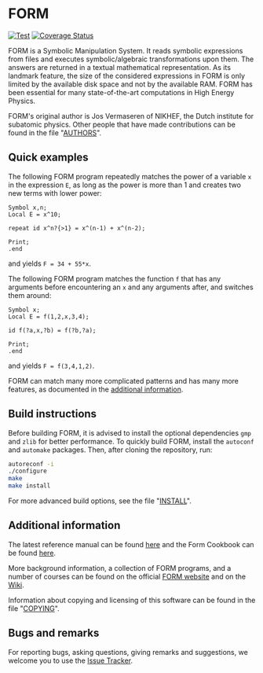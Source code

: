 FORM
====

[![Test](https://github.com/vermaseren/form/actions/workflows/test.yml/badge.svg?branch=master)](https://github.com/vermaseren/form/actions/workflows/test.yml)
[![Coverage Status](https://coveralls.io/repos/github/vermaseren/form/badge.svg?branch=master)](https://coveralls.io/github/vermaseren/form?branch=master)

FORM is a Symbolic Manipulation System. It reads symbolic expressions from files and executes symbolic/algebraic transformations upon them. The answers are returned in a textual mathematical representation. As its landmark feature, the size of the considered expressions in FORM is only limited by the available disk space and not by the available RAM. FORM has been essential for many state-of-the-art computations in High Energy Physics.

FORM's original author is Jos Vermaseren of NIKHEF, the Dutch institute for subatomic physics. Other people that have made contributions can be found in the file "[AUTHORS](AUTHORS)".

Quick examples
--------------

The following FORM program repeatedly matches the power of a variable `x` in the expression `E`, as long as the power is more than 1 and creates two new terms with lower power:

```form
Symbol x,n;
Local E = x^10;

repeat id x^n?{>1} = x^(n-1) + x^(n-2);

Print;
.end
```

and yields `F = 34 + 55*x`.

The following FORM program matches the function `f` that has any arguments before encountering an `x` and any arguments after, and switches them around:

```form
Symbol x;
Local E = f(1,2,x,3,4);

id f(?a,x,?b) = f(?b,?a);

Print;
.end
```

and yields `F = f(3,4,1,2)`.

FORM can match many more complicated patterns and has many more features, as documented in the [additional information](#additional-information).

Build instructions
------------

Before building FORM, it is advised to install the optional dependencies `gmp` and `zlib` for better performance. To quickly build FORM, install the `autoconf` and `automake` packages. Then, after cloning the repository, run:

```sh
autoreconf -i
./configure
make
make install
```

For more advanced build options, see the file "[INSTALL](INSTALL)".


Additional information
----------------------

The latest reference manual can be found [here](https://github.com/vermaseren/form/releases/download/v4.2.1/form-4.2.1-manual.pdf) and the Form Cookbook can be found [here](https://github.com/vermaseren/form/wiki/FORM-Cookbook).

More background information, a collection of FORM programs, and a number of courses can be found on the official [FORM website](http://www.nikhef.nl/~form) and on the [Wiki](https://github.com/vermaseren/form/wiki).

Information about copying and licensing of this software can be found in the file "[COPYING](COPYING)".


Bugs and remarks
----------------
For reporting bugs, asking questions, giving remarks and suggestions, we welcome you to use the [Issue Tracker](https://github.com/vermaseren/form/issues).
